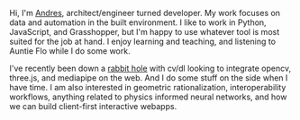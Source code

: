 Hi, I'm [Andres](https://andresroncal.com/), architect/engineer turned developer. My work focuses on data and automation in the built environment. I like to work in Python, JavaScript, and Grasshopper, but I'm happy to use whatever tool is most suited for the job at hand. I enjoy learning and teaching, and listening to Auntie Flo while I do some work.

I've recently been down a [rabbit hole](https://github.com/ronmaccms/threejs-games) with cv/dl looking to integrate opencv, three.js, and mediapipe on the web. And I do some stuff on the side when I have time. I am also interested in geometric rationalization, interoperability workflows, anything related to physics informed neural networks, and how we can build client-first interactive webapps.
